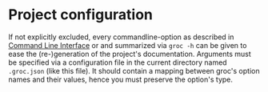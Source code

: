 # Project configuration

If not explicitly excluded, every commandline-option as described in [Command 
Line Interface](cli.html) or and summarized via `groc -h`  can be given to ease
the (re-)generation of the project's documentation. Arguments must be specified
via a configuration file in the current directory named `.groc.json` (like this
file). It should contain a mapping between groc's option names and their values,
hence you must preserve the option's type.

